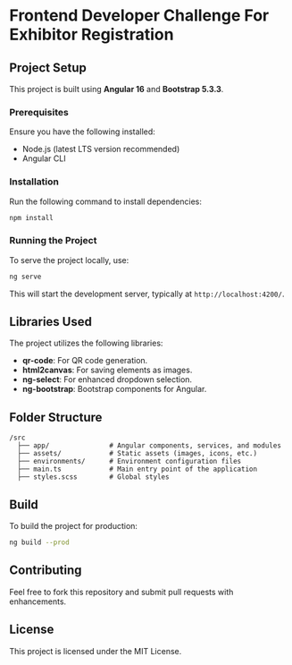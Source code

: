 # Frontend Developer Challenge For Exhibitor Registration

## Project Setup
This project is built using **Angular 16** and **Bootstrap 5.3.3**.

### Prerequisites
Ensure you have the following installed:
- Node.js (latest LTS version recommended)
- Angular CLI

### Installation
Run the following command to install dependencies:
```sh
npm install
```

### Running the Project
To serve the project locally, use:
```sh
ng serve
```
This will start the development server, typically at `http://localhost:4200/`.

## Libraries Used
The project utilizes the following libraries:

- **qr-code**: For QR code generation.
- **html2canvas**: For saving elements as images.
- **ng-select**: For enhanced dropdown selection.
- **ng-bootstrap**: Bootstrap components for Angular.

## Folder Structure
```
/src
  ├── app/               # Angular components, services, and modules
  ├── assets/            # Static assets (images, icons, etc.)
  ├── environments/      # Environment configuration files
  ├── main.ts            # Main entry point of the application
  ├── styles.scss        # Global styles
```

## Build
To build the project for production:
```sh
ng build --prod
```

## Contributing
Feel free to fork this repository and submit pull requests with enhancements.

## License
This project is licensed under the MIT License.
